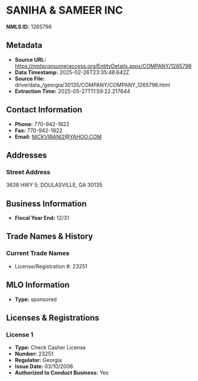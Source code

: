 # SANIHA & SAMEER INC

**NMLS ID:** 1265796

## Metadata
- **Source URL:** https://nmlsconsumeraccess.org/EntityDetails.aspx/COMPANY/1265796
- **Data Timestamp:** 2025-02-26T23:35:48.642Z
- **Source File:** drive/data_/georgia/30135/COMPANY/COMPANY_1265796.html
- **Extraction Time:** 2025-05-27T11:59:22.217644

## Contact Information
- **Phone:** 770-942-1822
- **Fax:** 770-942-1822
- **Email:** NICKVIRANI2@YAHOO.COM

## Addresses
### Street Address
3638 HWY 5; DOULASVILLE, GA 30135

## Business Information
- **Fiscal Year End:** 12/31

## Trade Names & History
### Current Trade Names
- License/Registration #: 23251

## MLO Information
- **Type:** sponsored

## Licenses & Registrations

### License 1
- **Type:** Check Casher License
- **Number:** 23251
- **Regulator:** Georgia
- **Issue Date:** 03/10/2008
- **Authorized to Conduct Business:** Yes
